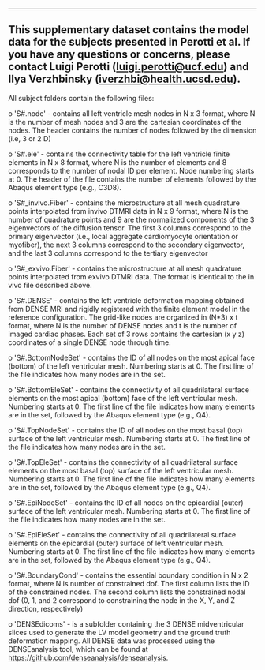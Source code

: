 ---------------------------------------------------------------------------------------------------
This supplementary dataset contains the model data for the subjects presented in Perotti et al.
If you have any questions or concerns, please contact Luigi Perotti (luigi.perotti@ucf.edu) and Ilya Verzhbinsky (iverzhbi@health.ucsd.edu).
----------------------------------------------------------------------------------------------------  

All subject folders contain the following files:

o   'S#.node' - contains all left ventricle mesh nodes in N x 3 format, where N is the number of mesh 
    nodes and 3 are the cartesian coordinates of the nodes. The header contains the number of nodes 
    followed by the dimension (i.e, 3 or 2 D) 

o   'S#.ele' - contains the connectivity table for the left ventricle finite elements in N x 8 format,
    where N is the number of elements and 8 corresponds to the number of nodal ID per element. Node numbering 
    starts at 0. The header of the file contains the number of elements followed by the Abaqus element type 
    (e.g., C3D8). 

o   'S#_invivo.Fiber' - contains the microstructure at all mesh quadrature points interpolated from 
    invivo DTMRI data in N x 9 format, where N is the number of quadrature points and 9 are the normalized components
    of the 3 eigenvectors of the diffusion tensor. The first 3 columns correspond to the primary eigenvector 
    (i.e., local aggregate cardiomyocyte orientation or myofiber), the next 3 columns correspond to the secondary eigenvector,
    and the last 3 columns correspond to the tertiary eigenvector

o   'S#_exvivo.Fiber' - contains the microstructure at all mesh quadrature points interpolated from 
    exvivo DTMRI data. The format is identical to the in vivo file described above. 
 
o   'S#.DENSE' - contains the left ventricle deformation mapping obtained from DENSE MRI and rigidly registered with
    the finite element model in the reference configuration. The grid-like nodes are organized in (N*3) x t format, 
    where N is the number of DENSE nodes and t is the number of imaged cardiac phases. Each set of 3 rows contains the 
    cartesian (x y z) coordinates of a single DENSE node through time.

o   'S#.BottomNodeSet' - contains the ID of all nodes on the most apical face (bottom) of the left ventricular mesh. Numbering 
    starts at 0. The first line of the file indicates how many nodes are in the set.

o   'S#.BottomEleSet' - contains the connectivity of all quadrilateral surface elements on the most apical (bottom) face 
    of the left ventricular mesh. Numbering starts at 0. The first line of the file indicates how many elements 
    are in the set, followed by the Abaqus element type (e.g., Q4).

o   'S#.TopNodeSet' - contains the ID of all nodes on the most basal (top) surface of the left ventricular mesh. Numbering 
    starts at 0. The first line of the file indicates how many nodes are in the set.

o   'S#.TopEleSet' - contains the connectivity of all quadrilateral surface elements on the most basal (top) surface of the 
    left ventricular mesh. Numbering starts at 0. The first line of the file indicates how many elements 
    are in the set, followed by the Abaqus element type (e.g., Q4).

o   'S#.EpiNodeSet' - contains the ID of all nodes on the epicardial (outer) surface of the left ventricular 
    mesh. Numbering starts at 0. The first line of the file indicates how many nodes are in the set.

o   'S#.EpiEleSet' - contains the connectivity of all quadrilateral surface elements on the epicardial (outer) surface 
    of left ventricular mesh. Numbering starts at 0. The first line of the file indicates how many elements are in the set, 
    followed by the Abaqus element type (e.g., Q4).

o   'S#.BoundaryCond' - contains the essential boundary condition in N x 2 format, where N is number of constrained dof.
    The first column lists the ID of the constrained nodes. The second column lists the constrained nodal dof (0, 1, and 2 
    correspond to constraining the node in the X, Y, and Z direction, respectively)

o   'DENSEdicoms' - is a subfolder containing the 3 DENSE midventricular slices used to generate the LV model geometry and the 
    ground truth deformation mapping. All DENSE data was processed using the DENSEanalysis tool, which can be 
    found at https://github.com/denseanalysis/denseanalysis.





